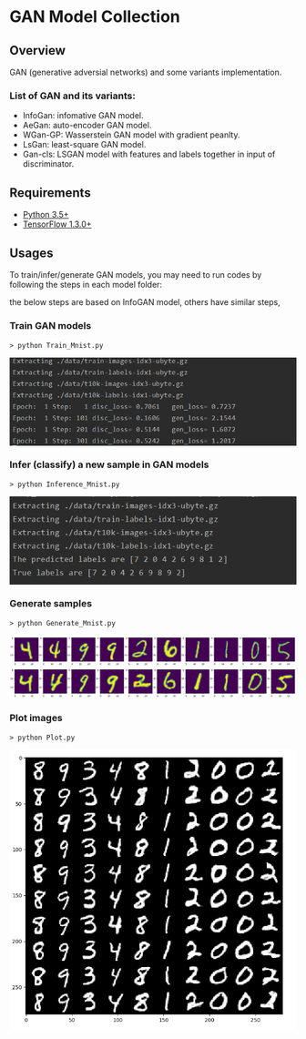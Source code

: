 # GAN Model Collection

## Overview

GAN (generative adversial networks) and some variants implementation.

### List of GAN and its variants:
* InfoGan: infomative GAN model.
* AeGan: auto-encoder GAN model.
* WGan-GP: Wasserstein GAN model with gradient peanlty. 
* LsGan: least-square GAN model.
* Gan-cls: LSGAN model with features and labels together in input of discriminator.

## Requirements

- [Python 3.5+](https://anaconda.org/anaconda/python)
- [TensorFlow 1.3.0+](https://www.tensorflow.org/install/)
 
## Usages

To train/infer/generate GAN models, you may need to run codes by following the steps in each model folder:

the below steps are based on InfoGAN model, others have similar steps,
### Train GAN models

```
> python Train_Mnist.py 

```

<img align='center' img src="./GAN/InfoGan/images/InfoGan_Train.PNG">

### Infer (classify) a new sample in GAN models

```
> python Inference_Mnist.py
```

<img align='center' img src="./GAN/InfoGan/images/InfoGan_Inference.PNG">

### Generate samples

```
> python Generate_Mnist.py
```
 
<img align='center' img src="./GAN/InfoGan/images/InfoGan_Generate.PNG">

### Plot images

```
> python Plot.py
```

<img align='center' img src="./GAN/InfoGan/images/InfoGan_Plot.PNG">
